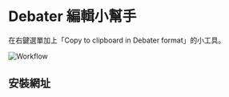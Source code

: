# Debater 編輯小幫手

在右鍵選單加上「Copy to clipboard in Debater format」的小工具。

![Workflow](http://i.giphy.com/3o72F3b9wlPvltY2Tm.gif)

## 安裝網址
